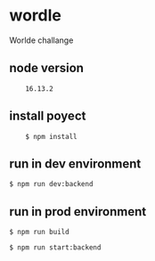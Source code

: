 # wordle

Worlde challange

## node version

        16.13.2
## install poyect
    
        $ npm install 

## run in dev environment

    $ npm run dev:backend


## run in prod environment

    $ npm run build

    $ npm run start:backend

